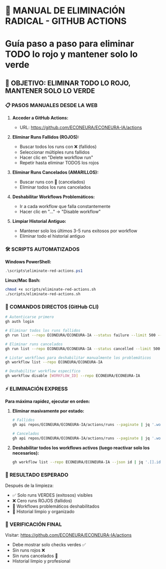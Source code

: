 # 🎯 MANUAL DE ELIMINACIÓN RADICAL - GITHUB ACTIONS
# Guía paso a paso para eliminar TODO lo rojo y mantener solo lo verde

## 🚨 OBJETIVO: ELIMINAR TODO LO ROJO, MANTENER SOLO LO VERDE

### 📋 PASOS MANUALES DESDE LA WEB

1. **Acceder a GitHub Actions:**
   - URL: https://github.com/ECONEURA/ECONEURA-IA/actions

2. **Eliminar Runs Fallidos (ROJOS):**
   - Buscar todos los runs con ❌ (fallidos)
   - Seleccionar múltiples runs fallidos
   - Hacer clic en "Delete workflow run"
   - Repetir hasta eliminar TODOS los rojos

3. **Eliminar Runs Cancelados (AMARILLOS):**
   - Buscar runs con 🚫 (cancelados)
   - Eliminar todos los runs cancelados

4. **Deshabilitar Workflows Problemáticos:**
   - Ir a cada workflow que falla constantemente
   - Hacer clic en "..." → "Disable workflow"

5. **Limpiar Historial Antiguo:**
   - Mantener solo los últimos 3-5 runs exitosos por workflow
   - Eliminar todo el historial antiguo

### 🛠️ SCRIPTS AUTOMATIZADOS

**Windows PowerShell:**
```powershell
.\scripts\eliminate-red-actions.ps1
```

**Linux/Mac Bash:**
```bash
chmod +x scripts/eliminate-red-actions.sh
./scripts/eliminate-red-actions.sh
```

### 🔧 COMANDOS DIRECTOS (GitHub CLI)

```bash
# Autenticarse primero
gh auth login

# Eliminar todos los runs fallidos
gh run list --repo ECONEURA/ECONEURA-IA --status failure --limit 500 --json databaseId --jq '.[].databaseId' | xargs -I {} gh run delete {} --repo ECONEURA/ECONEURA-IA --confirm

# Eliminar runs cancelados
gh run list --repo ECONEURA/ECONEURA-IA --status cancelled --limit 500 --json databaseId --jq '.[].databaseId' | xargs -I {} gh run delete {} --repo ECONEURA/ECONEURA-IA --confirm

# Listar workflows para deshabilitar manualmente los problemáticos
gh workflow list --repo ECONEURA/ECONEURA-IA

# Deshabilitar workflow específico
gh workflow disable [WORKFLOW_ID] --repo ECONEURA/ECONEURA-IA
```

### ⚡ ELIMINACIÓN EXPRESS

**Para máxima rapidez, ejecutar en orden:**

1. **Eliminar masivamente por estado:**
   ```bash
   # Fallidos
   gh api repos/ECONEURA/ECONEURA-IA/actions/runs --paginate | jq '.workflow_runs[] | select(.conclusion=="failure") | .id' | xargs -I {} gh api repos/ECONEURA/ECONEURA-IA/actions/runs/{} -X DELETE
   
   # Cancelados
   gh api repos/ECONEURA/ECONEURA-IA/actions/runs --paginate | jq '.workflow_runs[] | select(.conclusion=="cancelled") | .id' | xargs -I {} gh api repos/ECONEURA/ECONEURA-IA/actions/runs/{} -X DELETE
   ```

2. **Deshabilitar todos los workflows activos (luego reactivar solo los necesarios):**
   ```bash
   gh workflow list --repo ECONEURA/ECONEURA-IA --json id | jq '.[].id' | xargs -I {} gh workflow disable {} --repo ECONEURA/ECONEURA-IA
   ```

### 🎯 RESULTADO ESPERADO

Después de la limpieza:
- ✅ Solo runs VERDES (exitosos) visibles
- ❌ Cero runs ROJOS (fallidos)
- 🚫 Workflows problemáticos deshabilitados
- 🧹 Historial limpio y organizado

### 🔗 VERIFICACIÓN FINAL

Visitar: https://github.com/ECONEURA/ECONEURA-IA/actions
- Debe mostrar solo checks verdes ✅
- Sin runs rojos ❌
- Sin runs cancelados 🚫
- Historial limpio y profesional